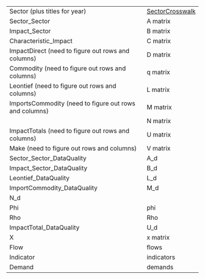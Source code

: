 | | |
| ----------- | ----------- |
| Sector (plus titles for year) | <a href="https://github.com/ModelEarth/OpenFootprint/blob/main/impacts/2020/sectorcrosswalk.csv">SectorCrosswalk</a> |
| Sector_Sector | A matrix |
| Impact_Sector | B matrix |
| Characteristic_Impact | C matrix |
| ImpactDirect (need to figure out rows and columns) | D matrix  |
| Commodity (need to figure out rows and columns) | q matrix |
| Leontief (need to figure out rows and columns) | L matrix |
| ImportsCommodity (need to figure out rows and columns) | M matrix |
|  | N matrix |
| ImpactTotals (need to figure out rows and columns) | U matrix |
| Make (need to figure out rows and columns) | V matrix |
| Sector\_Sector\_DataQuality | A_d |
| Impact\_Sector\_DataQuality | B_d |
| Leontief_DataQuality | L_d |
| ImportCommodity_DataQuality | M_d |
| N_d |
| Phi | phi |
| Rho | Rho |
| ImpactTotal_DataQuality | U_d |
| X | x matrix |
| Flow | flows |
| Indicator | indicators |
| Demand | demands |